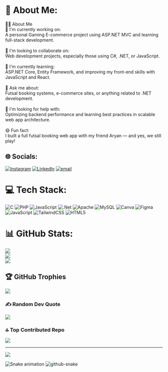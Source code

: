 # 💫 About Me:
👨‍💻 About Me<br>🔭 I'm currently working on:<br>A personal Gaming E-commerce project using ASP.NET MVC and learning full-stack development.<br><br>🤝 I'm looking to collaborate on:<br>Web development projects, especially those using C#, .NET, or JavaScript.<br><br>🧠 I'm currently learning:<br>ASP.NET Core, Entity Framework, and improving my front-end skills with JavaScript and React.<br><br>💬 Ask me about:<br>Futsal booking systems, e-commerce sites, or anything related to .NET development.<br><br>🤔 I'm looking for help with:<br>Optimizing backend performance and learning best practices in scalable web app architecture.<br><br>😄 Fun fact:<br>I built a full futsal booking web app with my friend Aryan — and yes, we still play!


## 🌐 Socials:
[![Instagram](https://img.shields.io/badge/Instagram-%23E4405F.svg?logo=Instagram&logoColor=white)](https://instagram.com/mini_enemy) [![LinkedIn](https://img.shields.io/badge/LinkedIn-%230077B5.svg?logo=linkedin&logoColor=white)](https://linkedin.com/in/jatinbansal01) [![email](https://img.shields.io/badge/Email-D14836?logo=gmail&logoColor=white)](mailto:jatin.bansal12437@gmail.com) 

# 💻 Tech Stack:
![C](https://img.shields.io/badge/c-%2300599C.svg?style=for-the-badge&logo=c&logoColor=white) ![PHP](https://img.shields.io/badge/php-%23777BB4.svg?style=for-the-badge&logo=php&logoColor=white) ![JavaScript](https://img.shields.io/badge/javascript-%23323330.svg?style=for-the-badge&logo=javascript&logoColor=%23F7DF1E) ![.Net](https://img.shields.io/badge/.NET-5C2D91?style=for-the-badge&logo=.net&logoColor=white) ![Apache](https://img.shields.io/badge/apache-%23D42029.svg?style=for-the-badge&logo=apache&logoColor=white) ![MySQL](https://img.shields.io/badge/mysql-4479A1.svg?style=for-the-badge&logo=mysql&logoColor=white) ![Canva](https://img.shields.io/badge/Canva-%2300C4CC.svg?style=for-the-badge&logo=Canva&logoColor=white) ![Figma](https://img.shields.io/badge/figma-%23F24E1E.svg?style=for-the-badge&logo=figma&logoColor=white) ![JavaScript](https://img.shields.io/badge/javascript-%23323330.svg?style=for-the-badge&logo=javascript&logoColor=%23F7DF1E) ![TailwindCSS](https://img.shields.io/badge/tailwindcss-%2338B2AC.svg?style=for-the-badge&logo=tailwind-css&logoColor=white) ![HTML5](https://img.shields.io/badge/html5-%23E34F26.svg?style=for-the-badge&logo=html5&logoColor=white)
# 📊 GitHub Stats:
![](https://github-readme-stats.vercel.app/api?username=MiniEnemy&theme=dark&hide_border=false&include_all_commits=true&count_private=true)<br/>
![](https://nirzak-streak-stats.vercel.app/?user=MiniEnemy&theme=dark&hide_border=false)<br/>
![](https://github-readme-stats.vercel.app/api/top-langs/?username=MiniEnemy&theme=dark&hide_border=false&include_all_commits=true&count_private=true&layout=compact)

## 🏆 GitHub Trophies
![](https://github-profile-trophy.vercel.app/?username=MiniEnemy&theme=radical&no-frame=false&no-bg=true&margin-w=4)

### ✍️ Random Dev Quote
![](https://quotes-github-readme.vercel.app/api?type=horizontal&theme=radical)

### 🔝 Top Contributed Repo
![](https://github-contributor-stats.vercel.app/api?username=MiniEnemy&limit=5&theme=dark&combine_all_yearly_contributions=true)

---
[![](https://visitcount.itsvg.in/api?id=MiniEnemy&icon=1&color=0)](https://visitcount.itsvg.in)
<br clear="both">

<img src="https://raw.githubusercontent.com/aasis-io/MiniEnemy/output/snake.svg" alt="Snake animation" />

<picture>
  <source media="(prefers-color-scheme: dark)" srcset="https://raw.githubusercontent.com/MiniEnemy/MiniEnemy/output/github-snake-dark.svg" />
  <source media="(prefers-color-scheme: light)" srcset="https://raw.githubusercontent.com/MiniEnemy/MiniEnemy/output/github-snake.svg" />
  <img alt="github-snake" src="https://raw.githubusercontent.com/MiniEnemy/MiniEnemy/output/github-snake.svg" />
</picture>

